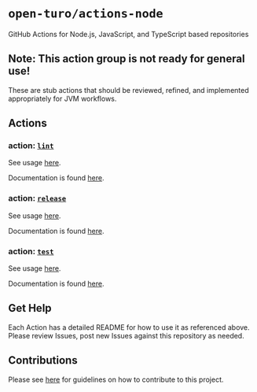 # `open-turo/actions-node`

GitHub Actions for Node.js, JavaScript, and TypeScript based repositories

## Note: This action group is not ready for general use!

These are stub actions that should be reviewed, refined, and implemented appropriately for JVM workflows.

## Actions

### action: [`lint`](./lint)

See usage [here](./lint/README.md#usage).

Documentation is found [here](./lint/README.md).

### action: [`release`](./release)

See usage [here](./release/README.md#usage).

Documentation is found [here](./release/README.md).

### action: [`test`](./test)

See usage [here](./test/README.md#usage).

Documentation is found [here](./test/README.md).

## Get Help

Each Action has a detailed README for how to use it as referenced above. Please review Issues, post new Issues against this repository as needed.

## Contributions

Please see [here](https://github.com/open-turo/contributions) for guidelines on how to contribute to this project.
